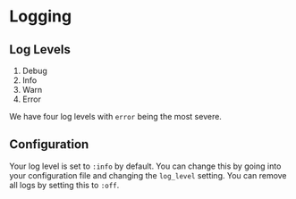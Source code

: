 # Logging

## Log Levels

1. Debug
2. Info
3. Warn
4. Error

We have four log levels with `error` being the most severe.

## Configuration

Your log level is set to `:info` by default. You can change this by going into your configuration file and changing the `log_level` setting. You can remove all logs by setting this to `:off`.
